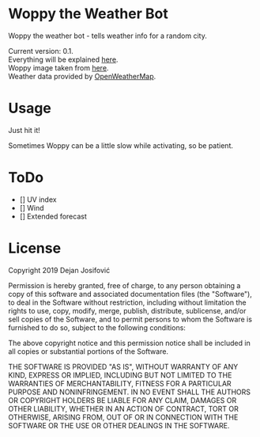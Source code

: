 # Woppy the Weather Bot

Woppy the weather bot - tells weather info for a random city.

Current version: 0.1.  
Everything will be explained [here](https://www.youtube.com/user/Coxncrendorpodcast).  
Woppy image taken from [here](https://coxncrendor.fandom.com/wiki/Woppy_the_Weatherbot).  
Weather data provided by [OpenWeatherMap](https://openweathermap.org).  

# Usage

Just hit it!

Sometimes Woppy can be a little slow while activating, so be patient.

# ToDo

- [] UV index
- [] Wind
- [] Extended forecast

# License

Copyright 2019 Dejan Josifović

Permission is hereby granted, free of charge, to any person obtaining a copy of this software and associated
documentation files (the "Software"), to deal in the Software without restriction, including without limitation the
rights to use, copy, modify, merge, publish, distribute, sublicense, and/or sell copies of the Software, and to permit
persons to whom the Software is furnished to do so, subject to the following conditions:

The above copyright notice and this permission notice shall be included in all copies or substantial portions
of the Software.

THE SOFTWARE IS PROVIDED "AS IS", WITHOUT WARRANTY OF ANY KIND, EXPRESS OR IMPLIED, INCLUDING BUT NOT LIMITED TO THE
WARRANTIES OF MERCHANTABILITY, FITNESS FOR A PARTICULAR PURPOSE AND NONINFRINGEMENT. IN NO EVENT SHALL THE AUTHORS OR
COPYRIGHT HOLDERS BE LIABLE FOR ANY CLAIM, DAMAGES OR OTHER LIABILITY, WHETHER IN AN ACTION OF CONTRACT, TORT OR
OTHERWISE, ARISING FROM, OUT OF OR IN CONNECTION WITH THE SOFTWARE OR THE USE OR OTHER DEALINGS IN THE SOFTWARE.
